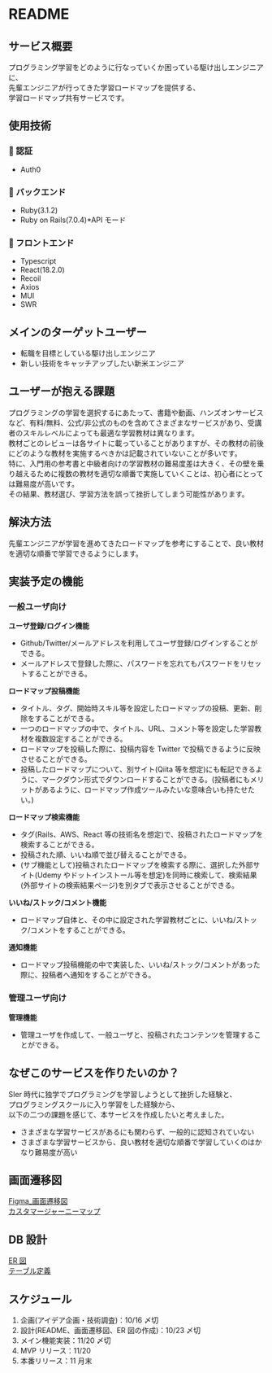 # README

## サービス概要

プログラミング学習をどのように行なっていくか困っている駆け出しエンジニアに、
<br>先輩エンジニアが行ってきた学習ロードマップを提供する、
<br>学習ロードマップ共有サービスです。

## 使用技術

### 🔻 認証

- Auth0

### 🔻 バックエンド

- Ruby(3.1.2)
- Ruby&nbsp;on&nbsp;Rails(7.0.4)\*API モード

### 🔻 フロントエンド

- Typescript
- React(18.2.0)
- Recoil
- Axios
- MUI
- SWR

## メインのターゲットユーザー

- 転職を目標としている駆け出しエンジニア
- 新しい技術をキャッチアップしたい新米エンジニア

## ユーザーが抱える課題

プログラミングの学習を選択するにあたって、書籍や動画、ハンズオンサービスなど、有料/無料、公式/非公式のものを含めてさまざまなサービスがあり、受講者のスキルレベルによっても最適な学習教材は異なります。
<br>教材ごとのレビューは各サイトに載っていることがありますが、その教材の前後にどのような教材を実施するべきかは記載されていないことが多いです。
<br>特に、入門用の参考書と中級者向けの学習教材の難易度差は大きく、その壁を乗り越えるために複数の教材を適切な順番で実施していくことは、初心者にとっては難易度が高いです。
<br>その結果、教材選び、学習方法を誤って挫折してしまう可能性があります。

## 解決方法

先輩エンジニアが学習を進めてきたロードマップを参考にすることで、良い教材を適切な順番で学習できるようにします。

## 実装予定の機能

### 一般ユーザ向け

**ユーザ登録/ログイン機能**

- Github/Twitter/メールアドレスを利用してユーザ登録/ログインすることができる。
- メールアドレスで登録した際に、パスワードを忘れてもパスワードをリセットすることができる。

**ロードマップ投稿機能**

- タイトル、タグ、開始時スキル等を設定したロードマップの投稿、更新、削除をすることができる。
- 一つのロードマップの中で、タイトル、URL、コメント等を設定した学習教材を複数設定することができる。
- ロードマップを投稿した際に、投稿内容を Twitter で投稿できるように反映させることができる。
- 投稿したロードマップについて、別サイト(Qiita 等を想定)にも転記できるように、マークダウン形式でダウンロードすることができる。(投稿者にもメリットがあるように、ロードマップ作成ツールみたいな意味合いも持たせたい。)

**ロードマップ検索機能**

- タグ(Rails、AWS、React 等の技術名を想定)で、投稿されたロードマップを検索することができる。
- 投稿された順、いいね順で並び替えることができる。
- (サブ機能として)投稿されたロードマップを検索する際に、選択した外部サイト(Udemy やドットインストール等を想定)を同時に検索して、検索結果(外部サイトの検索結果ページ)を別タブで表示させることができる。

**いいね/ストック/コメント機能**

- ロードマップ自体と、その中に設定された学習教材ごとに、いいね/ストック/コメントをすることができる。

**通知機能**

- ロードマップ投稿機能の中で実装した、いいね/ストック/コメントがあった際に、投稿者へ通知をすることができる。

### 管理ユーザ向け

**管理機能**

- 管理ユーザを作成して、一般ユーザと、投稿されたコンテンツを管理することができる。

## なぜこのサービスを作りたいのか？

SIer 時代に独学でプログラミングを学習しようとして挫折した経験と、
<br>プログラミングスクールに入り学習をした経験から、
<br>以下の二つの課題を感じて、本サービスを作成したいと考えました。

- さまざまな学習サービスがあるにも関わらず、一般的に認知されていない
- さまざまな学習サービスから、良い教材を適切な順番で学習していくのはかなり難易度が高い

## 画面遷移図

[Figma\_画面遷移図](https://www.figma.com/file/0mi3TY1BTtcFXcVaOYVloi/%E3%83%9D%E3%83%BC%E3%83%88%E3%83%95%E3%82%A9%E3%83%AA%E3%82%AA?node-id=0%3A1)
<br>[カスタマージャーニーマップ](https://docs.google.com/spreadsheets/d/1GzpPlzdImhLdQxsnRQElXNBPGJt_X86fwO713I8Jfdo/edit?usp=sharing)

## DB 設計

[ER 図](https://raw.githubusercontent.com/uyudane/portfolio-backend/918501942c1535b6a47e9ee6a8224300487ce118/DB_design/ERD.svg)
<br>[テーブル定義](https://github.com/uyudane/portfolio-backend/blob/main/DB_design/DB_description.md)

## スケジュール

1. 企画(アイデア企画・技術調査)：10/16 〆切
2. 設計(README、画面遷移図、ER 図の作成)：10/23 〆切
3. メイン機能実装：11/20 〆切
4. MVP リリース：11/20
5. 本番リリース：11 月末
